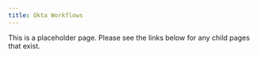 ```yaml
---
title: Okta Workflows
---
```


This is a placeholder page. Please see the links below for any child pages that exist.
